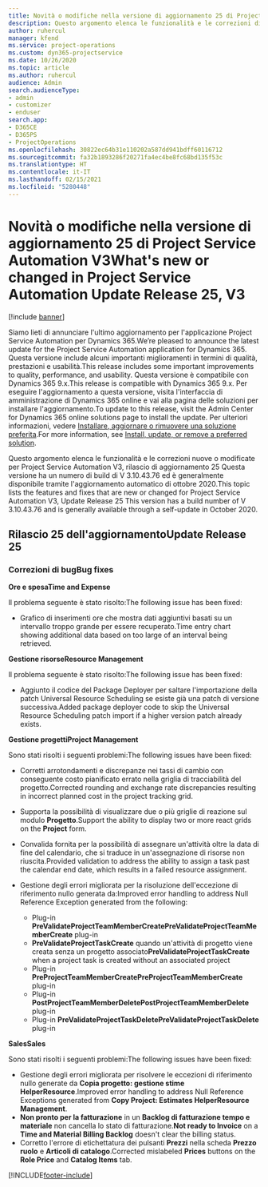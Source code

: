 ```yaml
---
title: Novità o modifiche nella versione di aggiornamento 25 di Project Service Automation V3
description: Questo argomento elenca le funzionalità e le correzioni disponibili nella versione di aggiornamento 25 di Project Service Automation V3.
author: ruhercul
manager: kfend
ms.service: project-operations
ms.custom: dyn365-projectservice
ms.date: 10/26/2020
ms.topic: article
ms.author: ruhercul
audience: Admin
search.audienceType:
- admin
- customizer
- enduser
search.app:
- D365CE
- D365PS
- ProjectOperations
ms.openlocfilehash: 30822ec64b31e110202a587dd941bdff60116712
ms.sourcegitcommit: fa32b1893286f20271fa4ec4be8fc68bd135f53c
ms.translationtype: HT
ms.contentlocale: it-IT
ms.lasthandoff: 02/15/2021
ms.locfileid: "5280448"
---
```

# <a name="whats-new-or-changed-in-project-service-automation-update-release-25-v3"></a><span data-ttu-id="2f932-103">Novità o modifiche nella versione di aggiornamento 25 di Project Service Automation V3</span><span class="sxs-lookup"><span data-stu-id="2f932-103">What's new or changed in Project Service Automation Update Release 25, V3</span></span>

[!include [banner](../includes/psa-now-project-operations.md)]

<span data-ttu-id="2f932-104">Siamo lieti di annunciare l'ultimo aggiornamento per l'applicazione Project Service Automation per Dynamics 365.</span><span class="sxs-lookup"><span data-stu-id="2f932-104">We’re pleased to announce the latest update for the Project Service Automation application for Dynamics 365.</span></span> <span data-ttu-id="2f932-105">Questa versione include alcuni importanti miglioramenti in termini di qualità, prestazioni e usabilità.</span><span class="sxs-lookup"><span data-stu-id="2f932-105">This release includes some important improvements to quality, performance, and usability.</span></span> <span data-ttu-id="2f932-106">Questa versione è compatibile con Dynamics 365 9.x.</span><span class="sxs-lookup"><span data-stu-id="2f932-106">This release is compatible with Dynamics 365 9.x.</span></span> <span data-ttu-id="2f932-107">Per eseguire l'aggiornamento a questa versione, visita l'interfaccia di amministrazione di Dynamics 365 online e vai alla pagina delle soluzioni per installare l'aggiornamento.</span><span class="sxs-lookup"><span data-stu-id="2f932-107">To update to this release, visit the Admin Center for Dynamics 365 online solutions page to install the update.</span></span> <span data-ttu-id="2f932-108">Per ulteriori informazioni, vedere [Installare, aggiornare o rimuovere una soluzione preferita](https://docs.microsoft.com/power-platform/admin/install-remove-preferred-solution).</span><span class="sxs-lookup"><span data-stu-id="2f932-108">For more information, see [Install, update, or remove a preferred solution](https://docs.microsoft.com/power-platform/admin/install-remove-preferred-solution).</span></span>

<span data-ttu-id="2f932-109">Questo argomento elenca le funzionalità e le correzioni nuove o modificate per Project Service Automation V3, rilascio di aggiornamento 25 Questa versione ha un numero di build di V 3.10.43.76 ed è generalmente disponibile tramite l'aggiornamento automatico di ottobre 2020.</span><span class="sxs-lookup"><span data-stu-id="2f932-109">This topic lists the features and fixes that are new or changed for Project Service Automation V3, Update Release 25 This version has a build number of V 3.10.43.76 and is generally available through a self-update in October 2020.</span></span>

## <a name="update-release-25"></a><span data-ttu-id="2f932-110">Rilascio 25 dell'aggiornamento</span><span class="sxs-lookup"><span data-stu-id="2f932-110">Update Release 25</span></span>

### <a name="bug-fixes"></a><span data-ttu-id="2f932-111">Correzioni di bug</span><span class="sxs-lookup"><span data-stu-id="2f932-111">Bug fixes</span></span>

<span data-ttu-id="2f932-112">**Ore e spesa**</span><span class="sxs-lookup"><span data-stu-id="2f932-112">**Time and Expense**</span></span>

<span data-ttu-id="2f932-113">Il problema seguente è stato risolto:</span><span class="sxs-lookup"><span data-stu-id="2f932-113">The following issue has been fixed:</span></span>

- <span data-ttu-id="2f932-114">Grafico di inserimenti ore che mostra dati aggiuntivi basati su un intervallo troppo grande per essere recuperato.</span><span class="sxs-lookup"><span data-stu-id="2f932-114">Time entry chart showing additional data based on too large of an interval being retrieved.</span></span>

<span data-ttu-id="2f932-115">**Gestione risorse**</span><span class="sxs-lookup"><span data-stu-id="2f932-115">**Resource Management**</span></span>

<span data-ttu-id="2f932-116">Il problema seguente è stato risolto:</span><span class="sxs-lookup"><span data-stu-id="2f932-116">The following issue has been fixed:</span></span>

- <span data-ttu-id="2f932-117">Aggiunto il codice del Package Deployer per saltare l'importazione della patch Universal Resource Scheduling se esiste già una patch di versione successiva.</span><span class="sxs-lookup"><span data-stu-id="2f932-117">Added package deployer code to skip the Universal Resource Scheduling patch import if a higher version patch already exists.</span></span>

<span data-ttu-id="2f932-118">**Gestione progetti**</span><span class="sxs-lookup"><span data-stu-id="2f932-118">**Project Management**</span></span>

<span data-ttu-id="2f932-119">Sono stati risolti i seguenti problemi:</span><span class="sxs-lookup"><span data-stu-id="2f932-119">The following issues have been fixed:</span></span>

- <span data-ttu-id="2f932-120">Corretti arrotondamenti e discrepanze nei tassi di cambio con conseguente costo pianificato errato nella griglia di tracciabilità del progetto.</span><span class="sxs-lookup"><span data-stu-id="2f932-120">Corrected rounding and exchange rate discrepancies resulting in incorrect planned cost in the project tracking grid.</span></span>
- <span data-ttu-id="2f932-121">Supporta la possibilità di visualizzare due o più griglie di reazione sul modulo **Progetto**.</span><span class="sxs-lookup"><span data-stu-id="2f932-121">Support the ability to display two or more react grids on the **Project** form.</span></span>
- <span data-ttu-id="2f932-122">Convalida fornita per la possibilità di assegnare un'attività oltre la data di fine del calendario, che si traduce in un'assegnazione di risorse non riuscita.</span><span class="sxs-lookup"><span data-stu-id="2f932-122">Provided validation to address the ability to assign a task past the calendar end date, which results in a failed resource assignment.</span></span>
- <span data-ttu-id="2f932-123">Gestione degli errori migliorata per la risoluzione dell'eccezione di riferimento nullo generata da:</span><span class="sxs-lookup"><span data-stu-id="2f932-123">Improved error handling to address Null Reference Exception generated from the following:</span></span>

    - <span data-ttu-id="2f932-124">Plug-in **PreValidateProjectTeamMemberCreate**</span><span class="sxs-lookup"><span data-stu-id="2f932-124">**PreValidateProjectTeamMemberCreate** plug-in</span></span>
    - <span data-ttu-id="2f932-125">**PreValidateProjectTaskCreate** quando un'attività di progetto viene creata senza un progetto associato</span><span class="sxs-lookup"><span data-stu-id="2f932-125">**PreValidateProjectTaskCreate** when a project task is created without an associated project</span></span>
    - <span data-ttu-id="2f932-126">Plug-in **PreProjectTeamMemberCreate**</span><span class="sxs-lookup"><span data-stu-id="2f932-126">**PreProjectTeamMemberCreate** plug-in</span></span>
    - <span data-ttu-id="2f932-127">Plug-in **PostProjectTeamMemberDelete**</span><span class="sxs-lookup"><span data-stu-id="2f932-127">**PostProjectTeamMemberDelete** plug-in</span></span>
    - <span data-ttu-id="2f932-128">Plug-in **PreValidateProjectTaskDelete**</span><span class="sxs-lookup"><span data-stu-id="2f932-128">**PreValidateProjectTaskDelete** plug-in</span></span>

<span data-ttu-id="2f932-129">**Sales**</span><span class="sxs-lookup"><span data-stu-id="2f932-129">**Sales**</span></span>

<span data-ttu-id="2f932-130">Sono stati risolti i seguenti problemi:</span><span class="sxs-lookup"><span data-stu-id="2f932-130">The following issues have been fixed:</span></span>

- <span data-ttu-id="2f932-131">Gestione degli errori migliorata per risolvere le eccezioni di riferimento nullo generate da **Copia progetto: gestione stime HelperResource**.</span><span class="sxs-lookup"><span data-stu-id="2f932-131">Improved error handling to address Null Reference Exceptions generated from **Copy Project: Estimates HelperResource Management**.</span></span>
- <span data-ttu-id="2f932-132">**Non pronto per la fatturazione** in un **Backlog di fatturazione tempo e materiale** non cancella lo stato di fatturazione.</span><span class="sxs-lookup"><span data-stu-id="2f932-132">**Not ready to Invoice** on a **Time and Material Billing Backlog** doesn't clear the billing status.</span></span>
- <span data-ttu-id="2f932-133">Corretto l'errore di etichettatura dei pulsanti **Prezzi** nella scheda **Prezzo ruolo** e **Articoli di catalogo**.</span><span class="sxs-lookup"><span data-stu-id="2f932-133">Corrected mislabeled **Prices** buttons on the **Role Price** and **Catalog Items** tab.</span></span>


[!INCLUDE[footer-include](../includes/footer-banner.md)]
